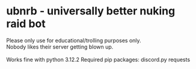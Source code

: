 # ubnrb - universally better nuking raid bot
<p>
  Please only use for educational/trolling purposes only.<br>
  Nobody likes their server getting blown up.
  <br><br>
  Works fine with python 3.12.2
  Required pip packages: discord.py requests
</p>
